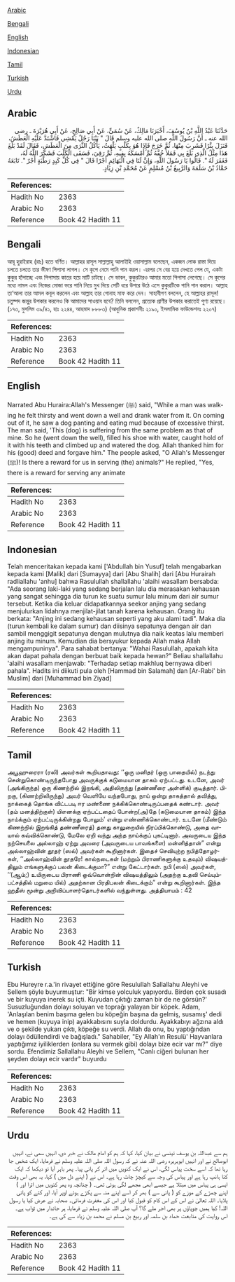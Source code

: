 [Arabic](#arabic)

[Bengali](#bengali)

[English](#english)

[Indonesian](#indonesian)

[Tamil](#tamil)

[Turkish](#turkish)

[Urdu](#urdu)

## Arabic


<div dir="rtl" lang="ar" style={{fontSize:'larger',backgroundColor:'#f8f9fa',padding:20}}>
حَدَّثَنَا عَبْدُ اللَّهِ بْنُ يُوسُفَ، أَخْبَرَنَا مَالِكٌ، عَنْ سُمَىٍّ، عَنْ أَبِي صَالِحٍ، عَنْ أَبِي هُرَيْرَةَ ـ رضى الله عنه ـ أَنَّ رَسُولَ اللَّهِ صلى الله عليه وسلم قَالَ ‏"‏ بَيْنَا رَجُلٌ يَمْشِي فَاشْتَدَّ عَلَيْهِ الْعَطَشُ، فَنَزَلَ بِئْرًا فَشَرِبَ مِنْهَا، ثُمَّ خَرَجَ فَإِذَا هُوَ بِكَلْبٍ يَلْهَثُ، يَأْكُلُ الثَّرَى مِنَ الْعَطَشِ، فَقَالَ لَقَدْ بَلَغَ هَذَا مِثْلُ الَّذِي بَلَغَ بِي فَمَلأَ خُفَّهُ ثُمَّ أَمْسَكَهُ بِفِيهِ، ثُمَّ رَقِيَ، فَسَقَى الْكَلْبَ فَشَكَرَ اللَّهُ لَهُ، فَغَفَرَ لَهُ ‏"‏‏.‏ قَالُوا يَا رَسُولَ اللَّهِ، وَإِنَّ لَنَا فِي الْبَهَائِمِ أَجْرًا قَالَ ‏"‏ فِي كُلِّ كَبِدٍ رَطْبَةٍ أَجْرٌ ‏"‏‏.‏ تَابَعَهُ حَمَّادُ بْنُ سَلَمَةَ وَالرَّبِيعُ بْنُ مُسْلِمٍ عَنْ مُحَمَّدِ بْنِ زِيَادٍ‏.‏
</div>
<div style={{backgroundColor:'#f8f9fa',padding:20, marginBottom: 10}}><table> <thead> <tr> <th>References:</th> <th></th> </tr> </thead> <tbody><tr><td>Hadith No</td><td>2363</td></tr><tr><td>Arabic No</td><td>2363</td></tr><tr><td>Reference</td><td>Book 42 Hadith 11</td></tr></tbody></table></div>

## Bengali


<div dir="ltr" lang="bn" style={{fontSize:'larger',backgroundColor:'#f8f9fa',padding:20}}>
আবূ হুরাইরাহ (রাঃ) হতে বর্ণিত। আল্লাহর রাসূল সাল্লাল্লাহু আলাইহি ওয়াসাল্লাম বলেছেন, একজন লোক রাস্তা দিয়ে চলতে চলতে তার ভীষণ পিপাসা লাগল। সে কূপে নেমে পানি পান করল। এরপর সে বের হয়ে দেখতে পেল যে, একটা কুকুর হাঁপাচ্ছে এবং পিপাসায় কাতর হয়ে মাটি চাটছে। সে ভাবল, কুকুরটারও আমার মতো পিপাসা লেগেছে। সে কূপের মধ্যে নামল এবং নিজের মোজা ভরে পানি নিয়ে মুখ দিয়ে সেটি ধরে উপরে উঠে এসে কুকুরটিকে পানি পান করাল। আল্লাহ তা‘আলা তার আমল কবূল করলেন এবং আল্লাহ তার গোনাহ মাফ করে দেন। সাহাবীগণ বললেন, হে আল্লাহর রাসূল! চতুষ্পদ জন্তুর উপকার করলেও কি আমাদের সাওয়াব হবে? তিনি বললেন, প্রত্যেক প্রাণীর উপকার করাতেই পুণ্য রয়েছে। (১৭৩, মুসলিম ৩৯/৪১, হাঃ ২২৪৪, আহমাদ ৮৮৮৩) (আধুনিক প্রকাশনীঃ ২১৯০, ইসলামিক ফাউন্ডেশনঃ ২২০৭)
</div>
<div style={{backgroundColor:'#f8f9fa',padding:20, marginBottom: 10}}><table> <thead> <tr> <th>References:</th> <th></th> </tr> </thead> <tbody><tr><td>Hadith No</td><td>2363</td></tr><tr><td>Arabic No</td><td>2363</td></tr><tr><td>Reference</td><td>Book 42 Hadith 11</td></tr></tbody></table></div>

## English


<div dir="ltr" lang="en" style={{fontSize:'larger',backgroundColor:'#f8f9fa',padding:20}}>
Narrated Abu Huraira:Allah's Messenger (ﷺ) said, "While a man was walking he felt thirsty and went down a well and drank water from it. On coming out of it, he saw a dog panting and eating mud because of excessive thirst. The man said, 'This (dog) is suffering from the same problem as that of mine. So he (went down the well), filled his shoe with water, caught hold of it with his teeth and climbed up and watered the dog. Allah thanked him for his (good) deed and forgave him." The people asked, "O Allah's Messenger (ﷺ)! Is there a reward for us in serving (the) animals?" He replied, "Yes, there is a reward for serving any animate
</div>
<div style={{backgroundColor:'#f8f9fa',padding:20, marginBottom: 10}}><table> <thead> <tr> <th>References:</th> <th></th> </tr> </thead> <tbody><tr><td>Hadith No</td><td>2363</td></tr><tr><td>Arabic No</td><td>2363</td></tr><tr><td>Reference</td><td>Book 42 Hadith 11</td></tr></tbody></table></div>

## Indonesian


<div dir="ltr" lang="id" style={{fontSize:'larger',backgroundColor:'#f8f9fa',padding:20}}>
Telah menceritakan kepada kami ['Abdullah bin Yusuf] telah mengabarkan kepada kami [Malik] dari [Sumayya] dari [Abu Shalih] dari [Abu Hurairah radliallahu 'anhu] bahwa Rasulullah shallallahu 'alaihi wasallam bersabda: "Ada seorang laki-laki yang sedang berjalan lalu dia merasakan kehausan yang sangat sehingga dia turun ke suatu sumur lalu minum dari air sumur tersebut. Ketika dia keluar didapatkannya seekor anjing yang sedang menjulurkan lidahnya menjilat-jilat tanah karena kehausan. Orang itu berkata: "Anjing ini sedang kehausan seperti yang aku alami tadi". Maka dia (turun kembali ke dalam sumur) dan diisinya sepatunya dengan air dan sambil menggigit sepatunya dengan mulutnya dia naik keatas lalu memberi anjing itu minum. Kemudian dia bersyukur kepada Allah maka Allah mengampuninya". Para sahabat bertanya: "Wahai Rasulullah, apakah kita akan dapat pahala dengan berbuat baik kepada hewan?" Beliau shallallahu 'alaihi wasallam menjawab: "Terhadap setiap makhluq bernyawa diberi pahala". Hadits ini diikuti pula oleh [Hammad bin Salamah] dan [Ar-Rabi' bin Muslim] dari [Muhammad bin Ziyad]
</div>
<div style={{backgroundColor:'#f8f9fa',padding:20, marginBottom: 10}}><table> <thead> <tr> <th>References:</th> <th></th> </tr> </thead> <tbody><tr><td>Hadith No</td><td>2363</td></tr><tr><td>Arabic No</td><td>2363</td></tr><tr><td>Reference</td><td>Book 42 Hadith 11</td></tr></tbody></table></div>

## Tamil


<div dir="ltr" lang="ta" style={{fontSize:'larger',backgroundColor:'#f8f9fa',padding:20}}>
அபூஹுரைரா (ரலி) அவர்கள் கூறியதாவது: ‘‘ஒரு மனிதர் (ஒரு பாதையில்) நடந்து சென்றுகொண்டிருந்தபோது அவருக்குக் கடுமையான தாகம் ஏற்பட்டது. உடனே, அவர் (அங்கிருந்த) ஒரு கிணற்றில் இறங்கி, அதிலிருந்து (தண்ணீரை அள்ளிக்) குடித்தார். பிறகு, (கிணற்றிலிருந்து) அவர் வெளியே வந்தபோது, நாய் ஒன்று தாகத்தால் தவித்து, நாக்கைத் தொங்க விட்டபடி ஈர மண்ணை நக்கிக்கொண்டிருப்பதைக் கண்டார். அவர் (தம் மனத்திற்குள்) யிஎனக்கு ஏற்பட்டதைப் போன்ற(அ)தே (கடுமையான தாகம்) இந்த நாய்க்கும் ஏற்பட்டிருக்கின்றது போலும்’ என்று எண்ணிக்கொண்டார். உடனே (மீண்டும் கிணற்றில் இறங்கித் தண்ணீரைத்) தனது காலுறையில் நிரப்பிக்கொண்டு, அதை வாயால் கவ்விக்கொண்டு, மேலே ஏறி வந்து அந்த நாய்க்குப் புகட்டினார். அவருடைய இந்த நற்செயலை அல்லாஹ் ஏற்று அவரை (அவருடைய பாவங்களை) மன்னித்தான்” என்று அல்லாஹ்வின் தூதர் (ஸல்) அவர்கள் கூறினார்கள். இதைச் செவியுற்ற நபித்தோழர்கள், ‘‘அல்லாஹ்வின் தூதரே! கால்நடைகள் (மற்றும் பிராணிகளுக்கு உதவும்) விஷயத்திலும் எங்களுக்குப் பலன் கிடைக்குமா?” என்று கேட்டார்கள். நபி (ஸல்) அவர்கள், ‘‘(ஆம்;) உயிருடைய பிராணி ஒவ்வொன்றின் விஷயத்திலும் (அதற்கு உதவி செய்யும்பட்சத்தில் மறுமை யில்) அதற்கான பிரதிபலன் கிடைக்கும்” என்று கூறினார்கள். இந்த ஹதீஸ் மூன்று அறிவிப்பாளர்தொடர்களில் வந்துள்ளது. அத்தியாயம் : 42
</div>
<div style={{backgroundColor:'#f8f9fa',padding:20, marginBottom: 10}}><table> <thead> <tr> <th>References:</th> <th></th> </tr> </thead> <tbody><tr><td>Hadith No</td><td>2363</td></tr><tr><td>Arabic No</td><td>2363</td></tr><tr><td>Reference</td><td>Book 42 Hadith 11</td></tr></tbody></table></div>

## Turkish


<div dir="ltr" lang="tr" style={{fontSize:'larger',backgroundColor:'#f8f9fa',padding:20}}>
Ebu Hureyre r.a.'in rivayet ettiğine göre Resulullah Sallallahu Aleyhi ve Sellem şöyle buyurmuştur: "Bir kimse yolculuk yapıyordu. Birden çok susadı ve bir kuyuya inerek su içti. Kuyudan çıktığı zaman bir de ne görsün?' Susuzluğundan dolayı soluyan ve toprağı yalayan bir köpek. Adam, 'Anlaşılan benim başıma gelen bu köpeğin başına da gelmiş, susamış' dedi ve hemen (kuyuya inip) ayakkabısını suyla doldurdu. Ayakkabıyı ağzına aldı ve o şekilde yukarı çıktı, köpeğe su verdi. Allah da onu, bu yaptığından dolayı ödüllendirdi ve bağışladı." Sahabiler, "Ey Allah'ın Resulü' Hayvanlara yaptığımız iyiliklerden (onlara su vermek gibi) dolayı bize ecir var mı?" diye sordu. Efendimiz Sallallahu Aleyhi ve Sellem, "Canlı ciğeri bulunan her şeyden dolayı ecir vardır" buyurdu
</div>
<div style={{backgroundColor:'#f8f9fa',padding:20, marginBottom: 10}}><table> <thead> <tr> <th>References:</th> <th></th> </tr> </thead> <tbody><tr><td>Hadith No</td><td>2363</td></tr><tr><td>Arabic No</td><td>2363</td></tr><tr><td>Reference</td><td>Book 42 Hadith 11</td></tr></tbody></table></div>

## Urdu


<div dir="rtl" lang="ur" style={{fontSize:'larger',backgroundColor:'#f8f9fa',padding:20}}>
ہم سے عبداللہ بن یوسف تینسی نے بیان کیا، کہا کہ ہم کو امام مالک نے خبر دی، انہیں سمی نے، انہیں ابوصالح نے اور انہیں ابوہریرہ رضی اللہ عنہ نے کہ رسول اللہ صلی اللہ علیہ وسلم نے فرمایا، ایک شخص جا رہا تھا کہ اسے سخت پیاس لگی، اس نے ایک کنویں میں اتر کر پانی پیا۔ پھر باہر آیا تو دیکھا کہ ایک کتا ہانپ رہا ہے اور پیاس کی وجہ سے کیچڑ چاٹ رہا ہے۔ اس نے ( اپنے دل میں ) کہا، یہ بھی اس وقت ایسی ہی پیاس میں مبتلا ہے جیسے ابھی مجھے لگی ہوئی تھی۔ ( چنانچہ وہ پھر کنویں میں اترا اور ) اپنے چمڑے کے موزے کو ( پانی سے ) بھر کر اسے اپنے منہ سے پکڑے ہوئے اوپر آیا، اور کتے کو پانی پلایا۔ اللہ تعالیٰ نے اس کے اس کام کو قبول کیا اور اس کی مغفرت فرمائی۔ صحابہ نے عرض کیا یا رسول اللہ! کیا ہمیں چوپاؤں پر بھی اجر ملے گا؟ آپ صلی اللہ علیہ وسلم نے فرمایا، ہر جاندار میں ثواب ہے۔ اس روایت کی متابعت حماد بن سلمہ اور ربیع بن مسلم نے محمد بن زیاد سے کی ہے۔
</div>
<div style={{backgroundColor:'#f8f9fa',padding:20, marginBottom: 10}}><table> <thead> <tr> <th>References:</th> <th></th> </tr> </thead> <tbody><tr><td>Hadith No</td><td>2363</td></tr><tr><td>Arabic No</td><td>2363</td></tr><tr><td>Reference</td><td>Book 42 Hadith 11</td></tr></tbody></table></div>